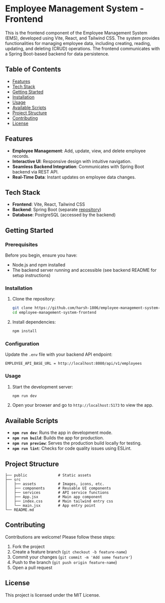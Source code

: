 # Employee Management System - Frontend

This is the frontend component of the Employee Management System (EMS), developed using Vite, React, and Tailwind CSS. The system provides functionalities for managing employee data, including creating, reading, updating, and deleting (CRUD) operations. The frontend communicates with a Spring Boot-based backend for data persistence.

## Table of Contents

-   [Features](#features)
-   [Tech Stack](#tech-stack)
-   [Getting Started](#getting-started)
-   [Installation](#installation)
-   [Usage](#usage)
-   [Available Scripts](#available-scripts)
-   [Project Structure](#project-structure)
-   [Contributing](#contributing)
-   [License](#license)

## Features

-   **Employee Management**: Add, update, view, and delete employee records.
-   **Interactive UI**: Responsive design with intuitive navigation.
-   **Seamless Backend Integration**: Communicates with Spring Boot backend via REST API.
-   **Real-Time Data**: Instant updates on employee data changes.

## Tech Stack

-   **Frontend**: Vite, React, Tailwind CSS
-   **Backend**: Spring Boot (separate [repository](https://github.com/harsh-1806/employee-management-system-backend.git))
-   **Database**: PostgreSQL (accessed by the backend)

## Getting Started

### Prerequisites

Before you begin, ensure you have:

-   Node.js and npm installed
-   The backend server running and accessible (see backend README for setup instructions)

### Installation

1. Clone the repository:

    ```bash
    git clone https://github.com/harsh-1806/employee-management-system-frontend.git
    cd employee-management-system-frontend
    ```

2. Install dependencies:

    ```bash
    npm install
    ```

### Configuration

Update the `.env` file with your backend API endpoint:

```plaintext
EMPLOYEE_API_BASE_URL = http://localhost:8080/api/v1/employees
```

### Usage

1. Start the development server:

    ```bash
    npm run dev
    ```

2. Open your browser and go to `http://localhost:5173` to view the app.

## Available Scripts

-   **`npm run dev`**: Runs the app in development mode.
-   **`npm run build`**: Builds the app for production.
-   **`npm run preview`**: Serves the production build locally for testing.
-   **`npm run lint`**: Checks for code quality issues using ESLint.

## Project Structure

```
├── public              # Static assets
├── src
│   ├── assets          # Images, icons, etc.
│   ├── components      # Reusable UI components
│   ├── services        # API service functions
│   ├── App.jsx         # Main app component
│   ├── index.css       # Main tailwind entry css
│   └── main.jsx        # App entry point
└── README.md
```

## Contributing

Contributions are welcome! Please follow these steps:

1. Fork the project
2. Create a feature branch (`git checkout -b feature-name`)
3. Commit your changes (`git commit -m 'Add some feature'`)
4. Push to the branch (`git push origin feature-name`)
5. Open a pull request

## License

This project is licensed under the MIT License.
